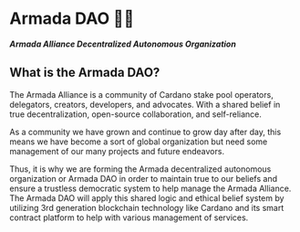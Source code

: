 # Armada DAO 🏴‍☠️

_**Armada Alliance Decentralized Autonomous Organization**_

## What is the Armada DAO?

The Armada Alliance is a community of Cardano stake pool operators, delegators, creators, developers, and advocates.&#x20; With a shared belief in true decentralization, open-source collaboration, and self-reliance.&#x20;

As a community we have grown and continue to grow day after day, this means we have become a sort of global organization but need some management of our many projects and future endeavors.&#x20; 

Thus, it is why we are forming the Armada decentralized autonomous organization or Armada DAO in order to maintain true to our beliefs and ensure a trustless democratic system to help manage the Armada Alliance.&#x20; The Armada DAO will apply this shared logic and ethical belief system by utilizing 3rd generation blockchain technology like Cardano and its smart contract platform to help with various management of services.&#x20;